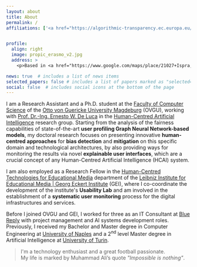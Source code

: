```yaml
---
layout: about
title: About
permalink: /
affiliations: ['<a href="https://algorithmic-transparency.ec.europa.eu/index_en" target="_blank">European Centre for Algorithmic Transparency</a>, Joint Research Centre, European Commission, Ispra, Italy']


profile:
  align: right
  image: propic_erasmo_v2.jpg
  address: >
    <p>Based in <a href="https://www.google.com/maps/place/21027+Ispra,+VA/@45.8111958,8.5703034,13z/data=!3m1!4b1!4m6!3m5!1s0x4786773115284899:0x7008507ddb2ad0f3!8m2!3d45.8140286!4d8.6120256!16zL20vMGIxMWY1?entry=ttu&g_ep=EgoyMDI0MDkxMS4wIKXMDSoASAFQAw%3D%3D" target="_blank">Ispra</a> <img class="flag" src="/assets/img/ITA_flag.svg"></img></p>

news: true  # includes a list of news items
selected_papers: false # includes a list of papers marked as "selected={true}"
social: false  # includes social icons at the bottom of the page
---
```

I am a Research Assistant and a Ph.D. student at the [Faculty of Computer Science](https://www.inf.ovgu.de/en/) of the [Otto von Guericke University Magdeburg](https://www.ovgu.de/en/) (OVGU), working with [Prof. Dr.-Ing. Ernesto W. De Luca](http://www.gei.de/en/mitarbeiter/prof-dr-ing-ernesto-william-de-luca.html) in the [Human-Centred Artificial Intelligence](https://hcai.ovgu.de/) research group.
Starting from the analysis of the fairness capabilities of state-of-the-art **user profiling Graph Neural Network-based models**, my doctoral research focuses on presenting innovative **human-centred approaches** for **bias detection** and **mitigation** on this specific domain and technological architectures, by also providing ways for monitoring the results via novel **explainable user interfaces**, which are a crucial concept of any Human-Centred Artificial Intelligence (HCAI) system.

I am also employed as a Research Fellow in the [Human-Centred Technologies for Educational Media](https://www.gei.de/en/institute/departments/human-centered-technologies-for-educational-media) department of the [Leibniz Institute for Educational Media \| Georg Eckert Institute](http://www.gei.de/en/home.html) (GEI), where I co-coordinate the development of the institute's **Usability Lab** and am involved in the establishment of a **systematic user monitoring** process for the digital infrastructures and services.

Before I joined OVGU and GEI, I worked for three as an IT Consultant at [Blue Reply](https://www.reply.com/blue-reply/it/) with project management and AI systems development roles.
Previously, I received my Bachelor and Master degree in Computer Engineering at [University of Naples](http://www.unina.it/en_GB/home) and a 2<sup>nd</sup> level Master degree in Artificial Intelligence at [University of Turin](https://en.unito.it/).

> I'm a technology enthusiast and a great football passionate.\
> My life is marked by Muhammad Ali’s quote *<span class="quote-italic">"Impossible is nothing"</span>*.